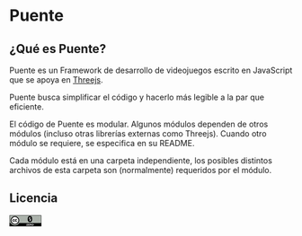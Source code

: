 # Puente

## ¿Qué es Puente? ##
Puente es un Framework de desarrollo de videojuegos escrito en JavaScript que se apoya en [Threejs](https://github.com/mrdoob/three.js).

Puente busca simplificar el código y hacerlo más legible a la par que eficiente.

El código de Puente es modular. Algunos módulos dependen de otros módulos (incluso otras librerías externas como Threejs). Cuando otro módulo se requiere, se especifica en su README.

Cada módulo está en una carpeta independiente, los posibles distintos archivos de esta carpeta son (normalmente) requeridos por el módulo.

## Licencia ##
![Logo CC0](/Imagenes/CC0.png)

